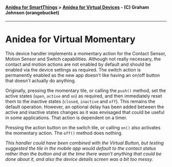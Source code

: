 #### [Anidea for SmartThings](../../../README.md) > [Anidea for Virtual Devices](../README.md#anidea-for-virtual-devices) - (C) Graham Johnson (orangebucket)
---

# Anidea for Virtual Momentary
This device handler implements a momentary action for the Contact Sensor, Motion Sensor and Switch capabilities. Although not really necessary, the contact and motion actions are not enabled by default and should be enabled via the device settings as required. The switch action is permanently enabled as the new app doesn't like having an on/off button that doesn't actually do anything. 

Originally, pressing the momentary tile, or calling the `push()` method, set the active states (`open`, `active` and `on`) as required, and then immediately reset them to the inactive states (`closed`, `inactive` and `off`). This remains the default operation. However, an optional delay has been added between the active and inactive states changes as it was envisaged that could be useful in some applications. That action is dependent on a timer.

Pressing the action button on the switch tile, or calling `on()` also activates the momentary action. The `off()` method does nothing.

*This handler could have been combined with the Virtual Button, but testing suggested the tile in the mobile app would default to the contact status rather than the button and at the time there wasn't anything that could be done about it, and also the device details screen was a bit too messy.*
